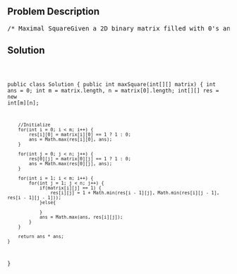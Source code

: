 <!--
<style>
  body { font-family: Arial, sans-serif; }
  .container { max-width: 700px; margin: 0 auto; padding: 10px; }
  .comment-block { background-color: #f9f9f9; padding: 10px; border-left: 5px solid #ccc; overflow-wrap: break-word; white-space: pre-wrap; }
  .code-block { background-color: #f4f4f4; padding: 10px; border: 1px solid #ddd; overflow-wrap: break-word; white-space: pre-wrap; }
</style>
-->

<div class='container'>
<h2>Problem Description</h2>
<div class='comment-block'>
<pre>
/* Maximal SquareGiven a 2D binary matrix filled with 0's and 1's, find the largest square containing all 1's andreturn its area.ExampleFor example, given the following matrix:1 0 1 0 01 0 1 1 11 1 1 1 11 0 0 1 0Return 4.*//* Idea:Well, this problem desires for the use of dynamic programming.They key to any DP problem is to come up with the state equation.In this problem, we define the state to be the maximal size of the square that can be achieved atpoint (i, j),denoted as res[i][j]. Remember that we use size instead of square as the state (square = size^2).Now let's try to come up with the formula for res[i][j].First, it is obvious that for the topmost row (i = 0) and the leftmost column (j = 0),res[i][j] = matrix[i][j]. This is easily understood.Let's suppose that the topmost row of matrix is like [1, 0, 0, 1].Then we can immediately know that the first and last point can be a square of size 1 while the twomiddle points cannot make any square, giving a size of 0.Thus, res = [1, 0, 0, 1], which is the same as matrix. The case is similar for the leftmost column.Till now, the boundary conditions of this DP problem are solved.Let's move to the more general case for res[i][j] in which i > 0 and j > 0.First of all, let's see another simple case in which matrix[i][j] = 0. It is obvious that res[i][j]= 0 too.Why? Well, since matrix[i][j] = 0, no square will contain matrix[i][j].According to our definition of res[i][j], res[i][j] is also 0.Now we are almost done. The only unsolved case is matrix[i][j] = 1. Let's see an example.Suppose matrix = [[0, 1], [1, 1]], it is obvious that res[0][0] = 0, res[0][1] = res[1][0] = 1,what about res[1][1]? Well, to give a square of size larger than 1 in res[1][1], all of its threeneighbors (left, up, left-up) should be non-zero, right?In this case, the left-up neighbor res[0][0] = 0, so res[1][1] can only be 1, which means that itcontains the square of itself.Now you are near the solution. In fact, res[i][j] = min(res[i - 1][j], res[i][j - 1], res[i - 1][j -1]) + 1 in this case.Taking all these together, we have the following state equations.res[0][j] = matrix[0][j] (topmost row);res[i][0] = matrix[i][0] (leftmost column);For i > 0 and j > 0: if matrix[i][j] = 0, res[i][j] = 0; if matrix[i][j] = 1, res[i][j] = min(res[i- 1][j], res[i][j - 1], res[i - 1][j - 1]) + 1.*/    /**     * @param matrix: a matrix of 0 and 1     * @return: an integer     */</pre>
</div>

<h2>Solution</h2>
<div class='code-block'>
<pre><code class='language-java'>




public class Solution {
    public int maxSquare(int[][] matrix) {
        int ans = 0;
        int m = matrix.length, n = matrix[0].length;
        int[][] res = new int[m][n];
        
        //Initialize
        for(int i = 0; i < m; i++) {
            res[i][0] = matrix[i][0] == 1 ? 1 : 0;
            ans = Math.max(res[i][0], ans);
        }
        
        for(int j = 0; j < n; j++) {
            res[0][j] = matrix[0][j] == 1 ? 1 : 0;
            ans = Math.max(res[0][j], ans);
        }
        
        for(int i = 1; i < m; i++) {
            for(int j = 1; j < n; j++) {
                if(matrix[i][j] == 1) {
                    res[i][j] = 1 + Math.min(res[i - 1][j], Math.min(res[i][j - 1], res[i - 1][j - 1]));
                }else{
                    
                }
                ans = Math.max(ans, res[i][j]);
            }
        }
        
        return ans * ans;
    }
}





</code></pre>
</div>
</div>
